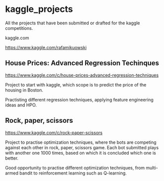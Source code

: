 # kaggle_projects
All the projects that have been submitted or drafted for the kaggle competitions.

kaggle.com

https://www.kaggle.com/rafamikuowski 

## House Prices: Advanced Regression Techinques

https://www.kaggle.com/c/house-prices-advanced-regression-techniques

Project to start with kaggle, which scope is to predict the price of the housing in Boston.

Practisting different regression techniques, applying feature engineering ideas and HPO.

## Rock, paper, scissors

https://www.kaggle.com/c/rock-paper-scissors

Project to practise optimization techniques, where the bots are competing against each other in rock, paper, scissors game.
Each bot submitted plays with another one 1000 times, based on which it is concluded which one is better.

Good opportunity to practise different optimization techniques, from multi-armed bandit to reinforcement learning such as Q-learning. 
